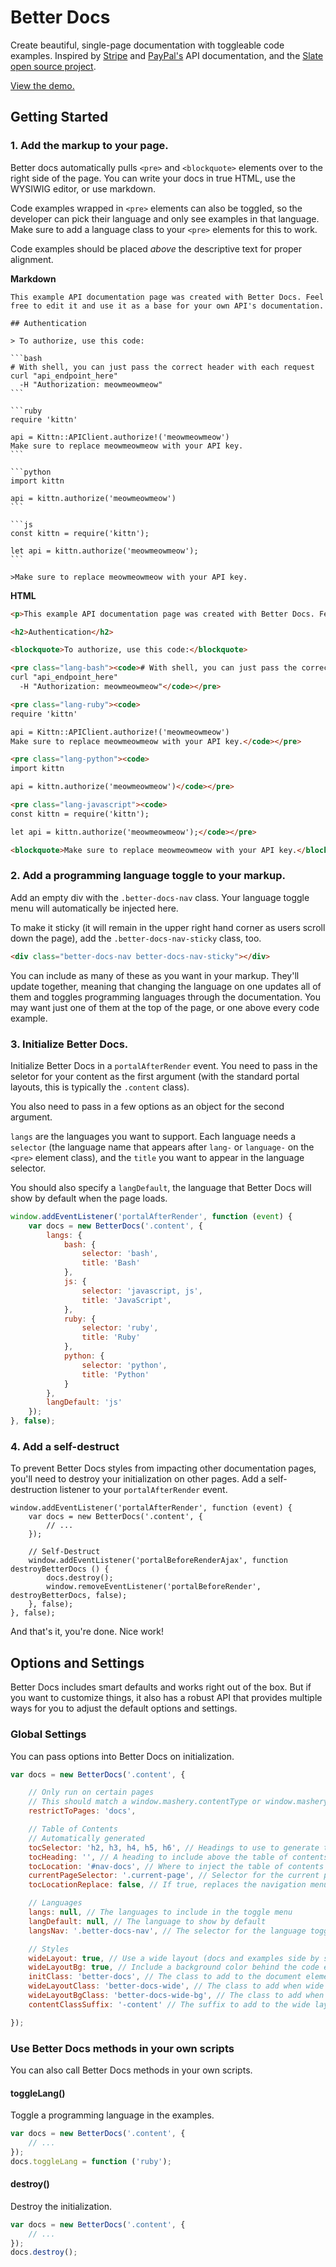 # Better Docs

Create beautiful, single-page documentation with toggleable code examples. Inspired by [Stripe](https://stripe.com/docs/api) and [PayPal's](https://developer.paypal.com/docs/api/) API documentation, and the [Slate open source project](https://github.com/lord/slate).

[View the demo.](/docs/plugins/Better_Docs/demo/)

<div id="plugin-note"></div>



## Getting Started

### 1. Add the markup to your page.

Better docs automatically pulls `<pre>` and `<blockquote>` elements over to the right side of the page. You can write your docs in true HTML, use the WYSIWIG editor, or use markdown.

Code examples wrapped in `<pre>` elements can also be toggled, so the developer can pick their language and only see examples in that language. Make sure to add a language class to your `<pre>` elements for this to work.

Code examples should be placed *above* the descriptive text for proper alignment.

**Markdown**

	This example API documentation page was created with Better Docs. Feel free to edit it and use it as a base for your own API's documentation.

	## Authentication

	> To authorize, use this code:

	```bash
	# With shell, you can just pass the correct header with each request
	curl "api_endpoint_here"
	  -H "Authorization: meowmeowmeow"
	```

	```ruby
	require 'kittn'

	api = Kittn::APIClient.authorize!('meowmeowmeow')
	Make sure to replace meowmeowmeow with your API key.
	```

	```python
	import kittn

	api = kittn.authorize('meowmeowmeow')
	```

	```js
	const kittn = require('kittn');

	let api = kittn.authorize('meowmeowmeow');
	```

	>Make sure to replace meowmeowmeow with your API key.

**HTML**

```html
<p>This example API documentation page was created with Better Docs. Feel free to edit it and use it as a base for your own API's documentation.</p>

<h2>Authentication</h2>

<blockquote>To authorize, use this code:</blockquote>

<pre class="lang-bash"><code># With shell, you can just pass the correct header with each request
curl "api_endpoint_here"
  -H "Authorization: meowmeowmeow"</code></pre>

<pre class="lang-ruby"><code>
require 'kittn'

api = Kittn::APIClient.authorize!('meowmeowmeow')
Make sure to replace meowmeowmeow with your API key.</code></pre>

<pre class="lang-python"><code>
import kittn

api = kittn.authorize('meowmeowmeow')</code></pre>

<pre class="lang-javascript"><code>
const kittn = require('kittn');

let api = kittn.authorize('meowmeowmeow');</code></pre>

<blockquote>Make sure to replace meowmeowmeow with your API key.</blockquote>
```

### 2. Add a programming language toggle to your markup.

Add an empty div with the `.better-docs-nav` class. Your language toggle menu will automatically be injected here.

To make it sticky (it will remain in the upper right hand corner as users scroll down the page), add the `.better-docs-nav-sticky` class, too.

```html
<div class="better-docs-nav better-docs-nav-sticky"></div>
```

You can include as many of these as you want in your markup. They'll update together, meaning that changing the language on one updates all of them and toggles programming languages through the documentation. You may want just one of them at the top of the page, or one above every code example.

### 3. Initialize Better Docs.

Initialize Better Docs in a `portalAfterRender` event. You need to pass in the seletor for your content as the first argument (with the standard portal layouts, this is typically the `.content` class).

You also need to pass in a few options as an object for the second argument.

`langs` are the languages you want to support. Each language needs a `selector` (the language name that appears after `lang-` or `language-` on the `<pre>` element class), and the `title` you want to appear in the language selector.

You should also specify a `langDefault`, the language that Better Docs will show by default when the page loads.

```js
window.addEventListener('portalAfterRender', function (event) {
	var docs = new BetterDocs('.content', {
		langs: {
			bash: {
				selector: 'bash',
				title: 'Bash'
			},
			js: {
				selector: 'javascript, js',
				title: 'JavaScript',
			},
			ruby: {
				selector: 'ruby',
				title: 'Ruby'
			},
			python: {
				selector: 'python',
				title: 'Python'
			}
		},
		langDefault: 'js'
	});
}, false);
```

### 4. Add a self-destruct

To prevent Better Docs styles from impacting other documentation pages, you'll need to destroy your initialization on other pages. Add a self-destruction listener to your `portalAfterRender` event.

```lang-js
window.addEventListener('portalAfterRender', function (event) {
	var docs = new BetterDocs('.content', {
		// ...
	});

	// Self-Destruct
	window.addEventListener('portalBeforeRenderAjax', function destroyBetterDocs () {
		docs.destroy();
		window.removeEventListener('portalBeforeRender', destroyBetterDocs, false);
	}, false);
}, false);
```

And that's it, you're done. Nice work!


## Options and Settings

Better Docs includes smart defaults and works right out of the box. But if you want to customize things, it also has a robust API that provides multiple ways for you to adjust the default options and settings.

### Global Settings

You can pass options into Better Docs on initialization.

```javascript
var docs = new BetterDocs('.content', {

	// Only run on certain pages
	// This should match a window.mashery.contentType or window.mashery.contentId
	restrictToPages: 'docs',

	// Table of Contents
	// Automatically generated
	tocSelector: 'h2, h3, h4, h5, h6', // Headings to use to generate table fo contents
	tocHeading: '', // A heading to include above the table of contents
	tocLocation: '#nav-docs', // Where to inject the table of contents (defaults to below the current page navigation)
	currentPageSelector: '.current-page', // Selector for the current page in the docs sub navigation
	tocLocationReplace: false, // If true, replaces the navigation menu entirely

	// Languages
	langs: null, // The languages to include in the toggle menu
	langDefault: null, // The language to show by default
	langsNav: '.better-docs-nav', // The selector for the language toggle menu

	// Styles
	wideLayout: true, // Use a wide layout (docs and examples side by side) instead of a tranditional stacked layout
	wideLayoutBg: true, // Include a background color behind the code examples
	initClass: 'better-docs', // The class to add to the document element after Better Docs loads
	wideLayoutClass: 'better-docs-wide', // The class to add when wide layouts are enabled
	wideLayoutBgClass: 'better-docs-wide-bg', // The class to add when background color for wide layouts is enabled
	contentClassSuffix: '-content' // The suffix to add to the wide layout classes for the content area

});
```

### Use Better Docs methods in your own scripts

You can also call Better Docs methods in your own scripts.

#### toggleLang()
Toggle a programming language in the examples.

```javascript
var docs = new BetterDocs('.content', {
	// ...
});
docs.toggleLang = function ('ruby');
```

#### destroy()
Destroy the initialization.

```javascript
var docs = new BetterDocs('.content', {
	// ...
});
docs.destroy();
```